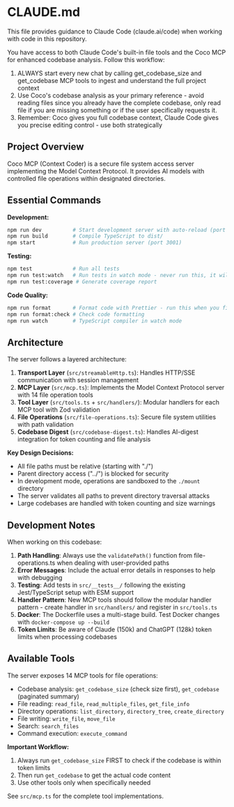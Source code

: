 # CLAUDE.md

This file provides guidance to Claude Code (claude.ai/code) when working with code in this repository.

You have access to both Claude Code's built-in file tools and the Coco MCP for enhanced codebase analysis. Follow this workflow:

1. ALWAYS start every new chat by calling get_codebase_size and get_codebase MCP tools to ingest and understand the full project context
2. Use Coco's codebase analysis as your primary reference - avoid reading files since you already have the complete codebase, only read file if you are missing something or if the user specifically requests it.
3. Remember: Coco gives you full codebase context, Claude Code gives you precise editing control - use both strategically

## Project Overview

Coco MCP (Context Coder) is a secure file system access server implementing the Model Context Protocol. It provides AI models with controlled file operations within designated directories.

## Essential Commands

**Development:**

```bash
npm run dev          # Start development server with auto-reload (port 3002, ./mount sandbox)
npm run build        # Compile TypeScript to dist/
npm start            # Run production server (port 3001)
```

**Testing:**

```bash
npm test             # Run all tests
npm run test:watch   # Run tests in watch mode - never run this, it will get stuck
npm run test:coverage # Generate coverage report
```

**Code Quality:**

```bash
npm run format       # Format code with Prettier - run this when you finished with all your changes
npm run format:check # Check code formatting
npm run watch        # TypeScript compiler in watch mode
```

## Architecture

The server follows a layered architecture:

1. **Transport Layer** (`src/streamableHttp.ts`): Handles HTTP/SSE communication with session management
2. **MCP Layer** (`src/mcp.ts`): Implements the Model Context Protocol server with 14 file operation tools
3. **Tool Layer** (`src/tools.ts` + `src/handlers/`): Modular handlers for each MCP tool with Zod validation
4. **File Operations** (`src/file-operations.ts`): Secure file system utilities with path validation
5. **Codebase Digest** (`src/codebase-digest.ts`): Handles AI-digest integration for token counting and file analysis

**Key Design Decisions:**

- All file paths must be relative (starting with "./")
- Parent directory access ("../") is blocked for security
- In development mode, operations are sandboxed to the `./mount` directory
- The server validates all paths to prevent directory traversal attacks
- Large codebases are handled with token counting and size warnings

## Development Notes

When working on this codebase:

1. **Path Handling**: Always use the `validatePath()` function from file-operations.ts when dealing with user-provided paths
2. **Error Messages**: Include the actual error details in responses to help with debugging
3. **Testing**: Add tests in `src/__tests__/` following the existing Jest/TypeScript setup with ESM support
4. **Handler Pattern**: New MCP tools should follow the modular handler pattern - create handler in `src/handlers/` and register in `src/tools.ts`
5. **Docker**: The Dockerfile uses a multi-stage build. Test Docker changes with `docker-compose up --build`
6. **Token Limits**: Be aware of Claude (150k) and ChatGPT (128k) token limits when processing codebases

## Available Tools

The server exposes 14 MCP tools for file operations:

- Codebase analysis: `get_codebase_size` (check size first), `get_codebase` (paginated summary)
- File reading: `read_file`, `read_multiple_files`, `get_file_info`
- Directory operations: `list_directory`, `directory_tree`, `create_directory`
- File writing: `write_file`, `move_file`
- Search: `search_files`
- Command execution: `execute_command`

**Important Workflow:**

1. Always run `get_codebase_size` FIRST to check if the codebase is within token limits
2. Then run `get_codebase` to get the actual code content
3. Use other tools only when specifically needed

See `src/mcp.ts` for the complete tool implementations.
